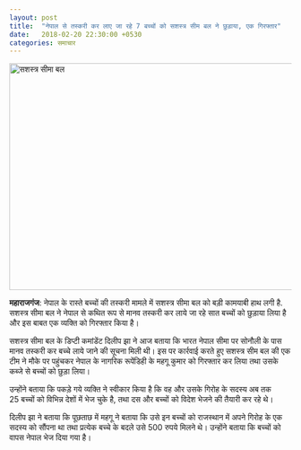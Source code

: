 ```yaml
---
layout: post
title:  "नेपाल से तस्करी कर लाए जा रहे 7 बच्चों को सशस्त्र सीम बल ने छुड़ाया, एक गिरफ्तार"
date:   2018-02-20 22:30:00 +0530
categories: समाचार
---
```


<a data-flickr-embed="true"  href="https://www.flickr.com/photos/seemasanghosh/40384066321/in/dateposted-public/" title="सशस्त्र सीमा बल"><img src="https://farm5.staticflickr.com/4768/40384066321_99405d0082_b.jpg" width="647" height="404" alt="सशस्त्र सीमा बल"></a><script async src="//embedr.flickr.com/assets/client-code.js" charset="utf-8"></script>

**महाराजगंज**: नेपाल के रास्ते बच्चों की तस्करी मामले में सशस्त्र सीमा बल को बड़ी कामयाबी हाथ लगी है. सशस्त्र सीमा बल ने नेपाल से कथित रूप से मानव तस्करी कर लाये जा रहे सात बच्चों को छुड़ाया लिया है और इस बाबत एक व्यक्ति को गिरफ्तार किया है।

सशस्त्र सीमा बल के डिप्टी कमांडेंट दिलीप झा ने आज बताया कि भारत नेपाल सीमा पर सोनौली के पास मानव तस्करी कर बच्चे लाये जाने की सूचना मिली थी। इस पर कार्रवाई करते हुए सशस्त्र सीम बल की एक टीम ने मौके पर पहुंचकर नेपाल के नागरिक रूपेंडिही के महगू कुमार को गिरफ्तार कर लिया तथा उसके कब्जे से बच्चों को छुड़ा लिया।

उन्होंने बताया कि पकड़े गये व्यक्ति ने स्वीकार किया है कि वह और उसके गिरोह के सदस्य अब तक 25&nbsp;बच्चों को विभिन्न देशों में भेज चुके है, तथा दस और बच्चों को विदेश भेजने की तैयारी कर रहे थे।

दिलीप झा ने बताया कि पूछताछ में महगू ने बताया कि उसे इन बच्चों को राजस्थान में अपने गिरोह के एक सदस्य को सौंपना था तथा प्रत्येक बच्चे के बदले उसे 500&nbsp;रुपये मिलने थे। उन्होंने बताया कि बच्चों को वापस नेपाल भेज दिया गया है।
